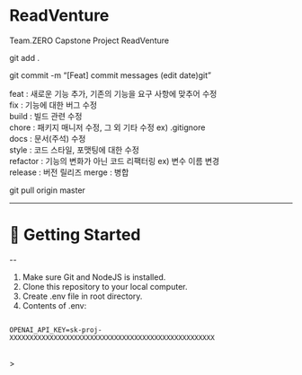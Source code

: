 # ReadVenture
Team.ZERO Capstone Project ReadVenture

git add .  

git commit -m “[Feat] commit messages (edit date)git”  
  
feat : 새로운 기능 추가, 기존의 기능을 요구 사항에 맞추어 수정  
fix : 기능에 대한 버그 수정  
build : 빌드 관련 수정  
chore : 패키지 매니저 수정, 그 외 기타 수정 ex) .gitignore  
docs : 문서(주석) 수정  
style : 코드 스타일, 포맷팅에 대한 수정  
refactor : 기능의 변화가 아닌 코드 리팩터링 ex) 변수 이름 변경  
release : 버전 릴리즈
merge : 병합  
  
git pull origin master

---

# 🧰 Getting Started
--
1. Make sure Git and NodeJS is installed.
2. Clone this repository to your local computer.
3. Create .env file in root directory.
4. Contents of .env:
<pre>
<code>
OPENAI_API_KEY=sk-proj-XXXXXXXXXXXXXXXXXXXXXXXXXXXXXXXXXXXXXXXXXXXXXXXXXXX
</code>
</pre>>